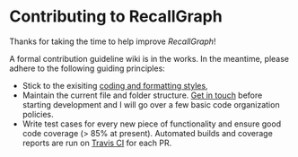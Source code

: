 # Contributing to RecallGraph

Thanks for taking the time to help improve _RecallGraph_!

A formal contribution guideline wiki is in the works. In the meantime, please adhere to the following guiding principles:

- Stick to the exisiting [coding and formatting styles](https://standardjs.com/),
- Maintain the current file and folder structure. [Get in touch](https://gitter.im/RecallGraph/community) before starting development and I will go over a few basic code organization policies.
- Write test cases for every new piece of functionality and ensure good code coverage (> 85% at present). Automated builds and coverage reports are run on [Travis CI](https://travis-ci.org/adityamukho/RecallGraph/) for each PR.
